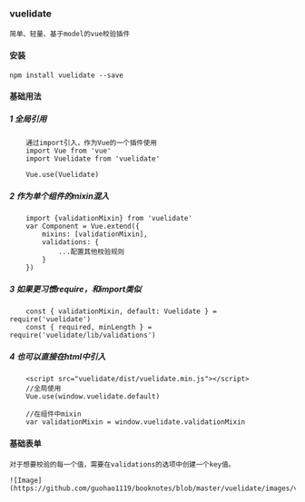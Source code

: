### vuelidate
    简单、轻量、基于model的vue校验插件
    
#### 安装
    npm install vuelidate --save
    
#### 基础用法
##### 1 全局引用
        通过import引入，作为Vue的一个插件使用
        import Vue from 'vue'
        import Vuelidate from 'vuelidate'
        
        Vue.use(Vuelidate)
        
##### 2 作为单个组件的mixin混入
        import {validationMixin} from 'vuelidate'
        var Component = Vue.extend({
            mixins: [validationMixin],
            validations: {
                ...配置其他校验规则
            }
        })
        
##### 3 如果更习惯require，和import类似
        const { validationMixin, default: Vuelidate } = require('vuelidate')
        const { required, minLength } = require('vuelidate/lib/validations')
        
##### 4 也可以直接在html中引入
        <script src="vuelidate/dist/vuelidate.min.js"></script>
        //全局使用
        Vue.use(window.vuelidate.default)
        
        //在组件中mixin
        var validationMixin = window.vuelidate.validationMixin

#### 基础表单
    对于想要校验的每一个值，需要在validations的选项中创建一个key值。

    ![Image](https://github.com/guohao1119/booknotes/blob/master/vuelidate/images/vuelidate1.png)
        
    
        
